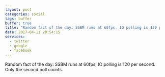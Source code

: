 ```yaml
---
layout: post
categories: social
tags: buffer
buffer: true
title: "Random fact of the day: SSBM runs at 60fps, IO polling is 120 per second. Only the second poll counts."
date: 2017-04-11 20:54:15
services: 
  - twitter
  - google
  - facebook
---
```

Random fact of the day: SSBM runs at 60fps, IO polling is 120 per second. Only the second poll counts.

